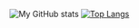 ![My GitHub stats](https://github-readme-stats.vercel.app/api?username=christoph2&theme=gruvbox&show_icons=true)
[![Top Langs](https://github-readme-stats.vercel.app/api/top-langs/?username=christoph2&layout=compact&theme=gruvbox)](https://github.com/anuraghazra/github-readme-stats)
